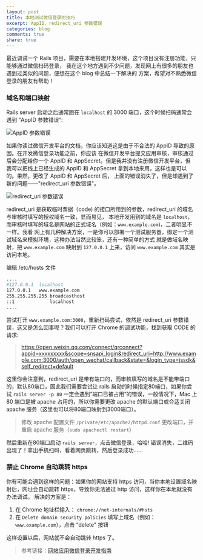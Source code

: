 ```yaml
---
layout: post
title: 本地测试微信登录的技巧
excerpt: AppID、redirect_uri 参数错误
categories: blog
comments: true
share: true
---
```


最近调试一个 Rails 项目，需要在本地搭建开发环境，这个项目没有注册功能，只能够通过微信扫码登录，
我在这个地方遇到不少问题，发现网上有很多的朋友也遇到过类似的问题，便想在这个 blog 中总结一下解决的
方案，希望对不熟悉微信登录的朋友有帮助！


### 域名和端口映射

Rails server 启动之后通常跑在 `localhost` 的 3000 端口，这个时候扫码通常会遇到 “AppID 参数错误“:

![AppID 参数错误](https://image.ibb.co/mnkndc/2018_04_24_9_07_18.png)

如果你读过微信开发平台的文档，你应该知道这是由于不合法的 AppID 导致的原因。在开发微信登录功能之前，你应该
在微信开发平台提交应用审核，审核通过后会分配给你一个 AppID 和 AppSecret。但是我并没有注册微信开发平台，但
我可以把线上已经生成的 AppID 和 AppSecret 拿到本地来用，这样也是可以的。果然，更改了 AppID 和 AppSecret 后，
上面的错误消失了，但是却遇到了新的问题——"redirect_uri 参数错误"。

![redirect_uri 参数错误](https://image.ibb.co/cUwqWx/2018_04_24_9_22_39.png)

redirect_uri 是获取临时票据（code) 的接口所用到的参数，redirect_uri 的域名与审核时填写的授权域名一致，显而易见，
本地开发用到的域名是 `localhost`，而审核时填写的域名是网站的正式域名（例如：`www.example.com`)，二者明显不一样。我看
网上有几种解决方案，一是你可以部署一个测试服务器，绑定一个测试域名来模拟环境，这种办法当然比较笨，还有一种简单的方式
就是做域名映射，把 `www.example.com` 映射到 `127.0.0.1` 上来，访问 `www.example.com` 其实是访问本地。

编辑 /etc/hosts 文件

```sh
....
#127.0.0.1  localhost
127.0.0.1   www.example.com
255.255.255.255 broadcasthost
::1             localhost
....
```

尝试打开 `www.example.com:3000`，重新扫码尝试，依然是 redirect_uri 参数错误，这又是怎么回事呢？我们可以打开 Chrome 的调试功能，找到获取 CODE 的
请求:

> https://open.weixin.qq.com/connect/qrconnect?appid=xxxxxxxxx&scope=snsapi_login&redirect_uri=http://www.example.com:3000/auth/open_wechat/callback&state=&login_type=jssdk&self_redirect=default

这里你会注意到，redirect_uri 是带有端口的，而审核填写的域名是不能带端口的，默认80端口，因此我们需要尝试让 rails 启动的时候指定80端口，如果你尝试
`rails server -p 80` 一定会遇到“端口已被占用”的错误，一般情况下，Mac 上 80 端口是被 apache 占用的，所以你需要更改 apache 的默认端口或合适关闭 apache
服务（这里也可以将80端口映射到3000端口）。

> 修改 apache 配置文件 `/private/etc/apache2/httpd.conf` 更改端口，并重启 apache 服务（`sudo apachectl restart`）

然后重新在80端口启动 `rails server`，点击微信登录，哈哈! 错误消失，二维码出现了！拿出手机扫码，看着网页跳转，然后登录成功......

### 禁止 Chrome 自动跳转 https

你有可能会遇到这样的问题：如果你的网站支持 https 访问，当你本地设置域名映射后，网址会自动跳转 https，导致你无法通过 http 访问，这样你在本地就没有办法调试。
解决的方案是：

1. 在 Chrome 地址栏输入： `chrome://net-internals/#hsts`
2. 在 `Delete domain security policies` 填写上域名（例如：`www.example.com`），点击 “delete" 按钮

这样设置以后，网站就不会自动跳转 https 了。

> 参考链接：[网站应用微信登录开发指南](https://open.weixin.qq.com/cgi-bin/showdocument?action=dir_list&t=resource/res_list&verify=1&id=open1419316505&token=584f7ae1f2dea1648557f1c27ceef97ea16d17df&lang=zh_CN)
